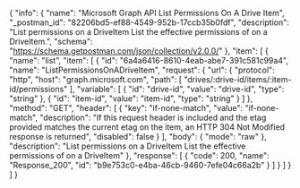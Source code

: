 {
  "info": {
    "name": "Microsoft Graph API List Permissions On A Drive Item",
    "_postman_id": "82206bd5-ef88-4549-952b-17ccb35b0fdf",
    "description": "List permissions on a DriveItem List the effective permissions of on a DriveItem.",
    "schema": "https://schema.getpostman.com/json/collection/v2.0.0/"
  },
  "item": [
    {
      "name": "list",
      "item": [
        {
          "id": "6a4a6416-8610-4eab-abe7-391c581c99a4",
          "name": "ListPermissionsOnADriveItem",
          "request": {
            "url": {
              "protocol": "http",
              "host": "graph.microsoft.com",
              "path": [
                "drives/:drive-id/items/:item-id/permissions"
              ],
              "variable": [
                {
                  "id": "drive-id",
                  "value": "drive-id",
                  "type": "string"
                },
                {
                  "id": "item-id",
                  "value": "item-id",
                  "type": "string"
                }
              ]
            },
            "method": "GET",
            "header": [
              {
                "key": "if-none-match",
                "value": "if-none-match",
                "description": "If this request header is included and the etag provided matches the current etag on the item, an HTTP 304 Not Modified response is returned",
                "disabled": false
              }
            ],
            "body": {
              "mode": "raw"
            },
            "description": "List permissions on a DriveItem List the effective permissions of on a DriveItem"
          },
          "response": [
            {
              "code": 200,
              "name": "Response_200",
              "id": "b9e753c0-e4ba-46cb-9460-7efe04c66a2b"
            }
          ]
        }
      ]
    }
  ]
}